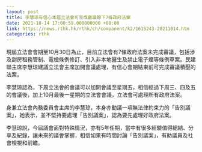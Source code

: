 ```yaml
---
layout: post
title: 李慧琼有信心本屆立法會可完成審議餘下7條政府法案
date: 2021-10-14 17:00:59.000000000 +08:00
link: https://news.rthk.hk/rthk/ch/component/k2/1615243-20211014.htm
categories: rthk
---
```


現屆立法會會期至10月30日為止，目前立法會有7條政府法案未完成審議，包括涉及劏房租務管制、電檢條例修訂、引入非本地醫生及禁止電子煙等條例草案。民建聯主席李慧琼建議立法會主席加開會議處理，有信心會期結束前可完成審議積壓的法案。

李慧琼認為，下周立法會的會議可以加開會議至星期五，相信經過下周三、四及五的會議後，加上10月最後一星期的立法會會議，立法會可處理所有政府法案。

身兼立法會內務委員會主席的李慧琼，本身亦動議一項無法律約束力的「告別議案」，她表示，並不堅持要處理「告別議案」，認為要先處理好政府法案。

李慧琼說，今屆議會面對特殊情況，亦有5年任期，當中有很多經驗值得總結、分享及紀錄，讓未來的議會掌握，相信如果有時間討論「告別議案」，有助議員及社會檢視和前瞻。
